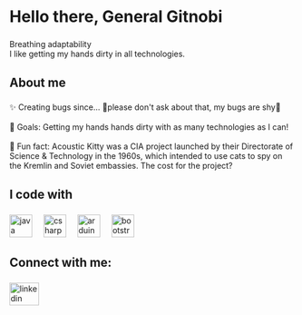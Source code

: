 <h1 align="left">Hello there, General Gitnobi</h1>

###

<p align="left">Breathing adaptability<br>I like getting my hands dirty in all technologies.</p>


<h2 align="left">About me</h2>

###

<p align="left">✨ Creating bugs since... 🌈please don't ask about that, my bugs are shy🌈<br><br>🎯 Goals: Getting my hands hands dirty with as many technologies as I can!<br><br>🎲 Fun fact: Acoustic Kitty was a CIA project launched by their Directorate of Science & Technology in the 1960s, which intended to use cats to spy on the Kremlin and Soviet embassies. The cost for the project?</p>

###

<h2 align="left">I code with</h2>

###

<div align="left">
  <img src="https://cdn.jsdelivr.net/gh/devicons/devicon/icons/java/java-original.svg" height="40" alt="java logo"  />
  <img width="12" />
  <img src="https://cdn.jsdelivr.net/gh/devicons/devicon/icons/csharp/csharp-original.svg" height="40" alt="csharp logo"  />
  <img width="12" />
  <img src="https://cdn.jsdelivr.net/gh/devicons/devicon/icons/arduino/arduino-original.svg" height="40" alt="arduino logo"  />
  <img width="12" />
  <img src="https://cdn.jsdelivr.net/gh/devicons/devicon/icons/bootstrap/bootstrap-original.svg" height="40" alt="bootstrap logo"  />
</div>

<h2 align="left">Connect with me:</h2>

###

<div align="left">
  <a href="https://www.linkedin.com/in/marcus-mitelea/" target="_blank">
    <img src="https://raw.githubusercontent.com/maurodesouza/profile-readme-generator/master/src/assets/icons/social/linkedin/default.svg" width="52" height="40" alt="linkedin logo"  />
  </a>
</div>
